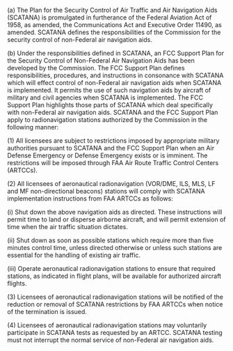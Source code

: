 (a) The Plan for the Security Control of Air Traffic and Air Navigation Aids (SCATANA) is promulgated in furtherance of the Federal Aviation Act of 1958, as amended, the Communications Act and Executive Order 11490, as amended. SCATANA defines the responsibilities of the Commission for the security control of non-Federal air navigation aids.

(b) Under the responsibilities defined in SCATANA, an FCC Support Plan for the Security Control of Non-Federal Air Navigation Aids has been developed by the Commission. The FCC Support Plan defines responsibilities, procedures, and instructions in consonance with SCATANA which will effect control of non-Federal air navigation aids when SCATANA is implemented. It permits the use of such navigation aids by aircraft of military and civil agencies when SCATANA is implemented. The FCC Support Plan highlights those parts of SCATANA which deal specifically with non-Federal air navigation aids. SCATANA and the FCC Support Plan apply to radionavigation stations authorized by the Commission in the following manner:

(1) All licensees are subject to restrictions imposed by appropriate military authorities pursuant to SCATANA and the FCC Support Plan when an Air Defense Emergency or Defense Emergency exists or is imminent. The restrictions will be imposed through FAA Air Route Traffic Control Centers (ARTCCs).

(2) All licensees of aeronautical radionavigation (VOR/DME, ILS, MLS, LF and MF non-directional beacons) stations will comply with SCATANA implementation instructions from FAA ARTCCs as follows:

(i) Shut down the above navigation aids as directed. These instructions will permit time to land or disperse airborne aircraft, and will permit extension of time when the air traffic situation dictates.

(ii) Shut down as soon as possible stations which require more than five minutes control time, unless directed otherwise or unless such stations are essential for the handling of existing air traffic.

(iii) Operate aeronautical radionavigation stations to ensure that required stations, as indicated in flight plans, will be available for authorized aircraft flights.

(3) Licensees of aeronautical radionavigation stations will be notified of the reduction or removal of SCATANA restrictions by FAA ARTCCs when notice of the termination is issued.

(4) Licensees of aeronautical radionavigation stations may voluntarily participate in SCATANA tests as requested by an ARTCC. SCATANA testing must not interrupt the normal service of non-Federal air navigation aids.

